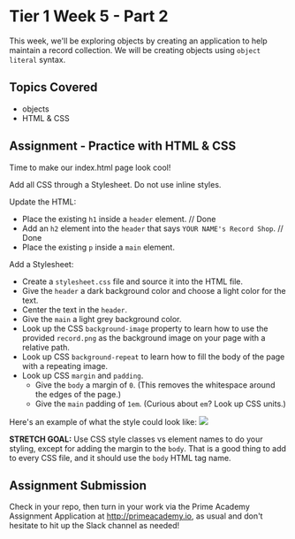# Tier 1 Week 5 - Part 2

This week, we'll be exploring objects by creating an application to help maintain a record collection. We will be creating objects using `object literal` syntax.

## Topics Covered

- objects
- HTML & CSS

## Assignment - Practice with HTML & CSS

Time to make our index.html page look cool!

Add all CSS through a Stylesheet. Do not use inline styles.

Update the HTML:

- Place the existing `h1` inside a `header` element.  // Done
- Add an `h2` element into the `header` that says `YOUR NAME's Record Shop`. // Done
- Place the existing `p` inside a `main` element.

Add a Stylesheet:

- Create a `stylesheet.css` file and source it into the HTML file.
- Give the `header` a dark background color and choose a light  color for the text.
- Center the text in the `header`.
- Give the `main` a light grey background color.
- Look up the CSS `background-image` property to learn how to use the provided `record.png` as the background image on your page with a relative path.
- Look up CSS `background-repeat` to learn how to fill the body of the page with a repeating image.
- Look up CSS `margin` and `padding`. 
  - Give the `body` a margin of `0`. (This removes the whitespace around the edges of the page.) 
  - Give the `main` padding of `1em`. (Curious about `em`? Look up CSS units.)

Here's an example of what the style could look like:
<img src="./example.png">

__STRETCH GOAL:__ Use CSS style classes vs element names to do your styling, except for adding the margin to the `body`. That is a good thing to add to every CSS file, and it should use the `body` HTML tag name.

## Assignment Submission
Check in your repo, then turn in your work via the Prime Academy Assignment Application at http://primeacademy.io, as usual and don't hesitate to hit up the Slack channel as needed!